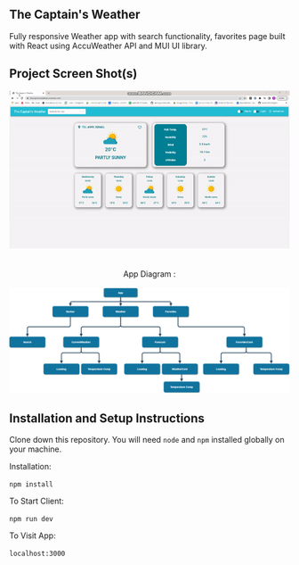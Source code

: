## The Captain's Weather 



Fully responsive Weather app with search functionality, favorites page built with React using AccuWeather API and MUI UI library.


## Project Screen Shot(s)
 
<div align="center">

![](./readme/captaindemo.gif)
<br/>
<br/>
<br/>
 App Diagram : 
 <br/>
 <br/>
 ![](./readme/Diagram.png)
</div>

## Installation and Setup Instructions



Clone down this repository. You will need `node` and `npm` installed globally on your machine.  

Installation:

`npm install`  

To Start Client:

`npm run dev`

To Visit App:

`localhost:3000`  
